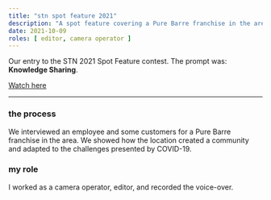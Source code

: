 ```yaml
---
title: "stn spot feature 2021"
description: "A spot feature covering a Pure Barre franchise in the area."
date: 2021-10-09
roles: [ editor, camera operator ]
---
```

Our entry to the STN 2021 Spot Feature contest. The prompt was: **Knowledge Sharing**.

[Watch here](https://youtu.be/b2wZILswE5c)

<hr>

### the process

We interviewed an employee and some customers for a Pure Barre franchise in the area. We showed how the location created a community and adapted to the challenges presented by COVID-19.

### my role

I worked as a camera operator, editor, and recorded the voice-over.
